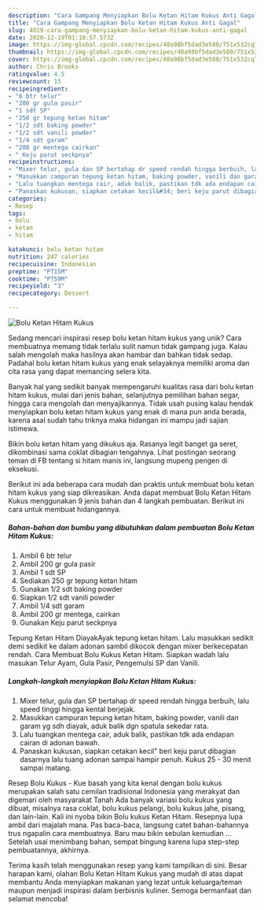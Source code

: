 ```yaml
---
description: "Cara Gampang Menyiapkan Bolu Ketan Hitam Kukus Anti Gagal"
title: "Cara Gampang Menyiapkan Bolu Ketan Hitam Kukus Anti Gagal"
slug: 4019-cara-gampang-menyiapkan-bolu-ketan-hitam-kukus-anti-gagal
date: 2020-12-19T01:10:57.573Z
image: https://img-global.cpcdn.com/recipes/40a98bf5dad3e580/751x532cq70/bolu-ketan-hitam-kukus-foto-resep-utama.jpg
thumbnail: https://img-global.cpcdn.com/recipes/40a98bf5dad3e580/751x532cq70/bolu-ketan-hitam-kukus-foto-resep-utama.jpg
cover: https://img-global.cpcdn.com/recipes/40a98bf5dad3e580/751x532cq70/bolu-ketan-hitam-kukus-foto-resep-utama.jpg
author: Chris Brooks
ratingvalue: 4.5
reviewcount: 15
recipeingredient:
- "6 btr telur"
- "200 gr gula pasir"
- "1 sdt SP"
- "250 gr tepung ketan hitam"
- "1/2 sdt baking powder"
- "1/2 sdt vanili powder"
- "1/4 sdt garam"
- "200 gr mentega cairkan"
- " Keju parut seckpnya"
recipeinstructions:
- "Mixer telur, gula dan SP bertahap dr speed rendah hingga berbuih, lalu speed tinggi hingga kental berjejak."
- "Masukkan campuran tepung ketan hitam, baking powder, vanili dan garam yg sdh diayak, aduk balik dgn spatula sekedar rata."
- "Lalu tuangkan mentega cair, aduk balik, pastikan tdk ada endapan cairan di adonan bawah."
- "Panaskan kukusan, siapkan cetakan kecil&#34; beri keju parut dibagian dasarnya lalu tuang adonan sampai hampir penuh. Kukus 25 - 30 menit sampai matang."
categories:
- Resep
tags:
- bolu
- ketan
- hitam

katakunci: bolu ketan hitam 
nutrition: 247 calories
recipecuisine: Indonesian
preptime: "PT15M"
cooktime: "PT59M"
recipeyield: "3"
recipecategory: Dessert

---
```



![Bolu Ketan Hitam Kukus](https://img-global.cpcdn.com/recipes/40a98bf5dad3e580/751x532cq70/bolu-ketan-hitam-kukus-foto-resep-utama.jpg)

Sedang mencari inspirasi resep bolu ketan hitam kukus yang unik? Cara membuatnya memang tidak terlalu sulit namun tidak gampang juga. Kalau salah mengolah maka hasilnya akan hambar dan bahkan tidak sedap. Padahal bolu ketan hitam kukus yang enak selayaknya memiliki aroma dan cita rasa yang dapat memancing selera kita.

Banyak hal yang sedikit banyak mempengaruhi kualitas rasa dari bolu ketan hitam kukus, mulai dari jenis bahan, selanjutnya pemilihan bahan segar, hingga cara mengolah dan menyajikannya. Tidak usah pusing kalau hendak menyiapkan bolu ketan hitam kukus yang enak di mana pun anda berada, karena asal sudah tahu triknya maka hidangan ini mampu jadi sajian istimewa.

Bikin bolu ketan hitam yang dikukus aja. Rasanya legit banget ga seret, dikombinasi sama coklat dibagian tengahnya. Lihat postingan seorang teman di FB tentang si hitam manis ini, langsung mupeng pengen di eksekusi.


Berikut ini ada beberapa cara mudah dan praktis untuk membuat bolu ketan hitam kukus yang siap dikreasikan. Anda dapat membuat Bolu Ketan Hitam Kukus menggunakan 9 jenis bahan dan 4 langkah pembuatan. Berikut ini cara untuk membuat hidangannya.

<!--inarticleads1-->

##### Bahan-bahan dan bumbu yang dibutuhkan dalam pembuatan Bolu Ketan Hitam Kukus:

1. Ambil 6 btr telur
1. Ambil 200 gr gula pasir
1. Ambil 1 sdt SP
1. Sediakan 250 gr tepung ketan hitam
1. Gunakan 1/2 sdt baking powder
1. Siapkan 1/2 sdt vanili powder
1. Ambil 1/4 sdt garam
1. Ambil 200 gr mentega, cairkan
1. Gunakan  Keju parut seckpnya


Tepung Ketan Hitam DiayakAyak tepung ketan hitam. Lalu masukkan sedikit demi sedikit ke dalam adonan sambil dikocok dengan mixer berkecepatan rendah. Cara Membuat Bolu Kukus Ketan Hitam. Siapkan wadah lalu masukan Telur Ayam, Gula Pasir, Pengemulsi SP dan Vanili. 

<!--inarticleads2-->

##### Langkah-langkah menyiapkan Bolu Ketan Hitam Kukus:

1. Mixer telur, gula dan SP bertahap dr speed rendah hingga berbuih, lalu speed tinggi hingga kental berjejak.
1. Masukkan campuran tepung ketan hitam, baking powder, vanili dan garam yg sdh diayak, aduk balik dgn spatula sekedar rata.
1. Lalu tuangkan mentega cair, aduk balik, pastikan tdk ada endapan cairan di adonan bawah.
1. Panaskan kukusan, siapkan cetakan kecil&#34; beri keju parut dibagian dasarnya lalu tuang adonan sampai hampir penuh. Kukus 25 - 30 menit sampai matang.


Resep Bolu Kukus - Kue basah yang kita kenal dengan bolu kukus merupakan salah satu cemilan tradisional Indonesia yang merakyat dan digemari oleh masyarakat Tanah Ada banyak variasi bolu kukus yang dibuat, misalnya rasa coklat, bolu kukus pelangi, bolu kukus jahe, pisang, dan lain-lain. Kali ini nyoba bikin Bolu kukus Ketan Hitam. Resepnya lupa ambil dari majalah mana. Pas baca-baca, langsung catet bahan-bahannya trus ngapalin cara membuatnya. Baru mau bikin sebulan kemudian … Setelah usai menimbang bahan, sempat bingung karena lupa step-step pembuatannya, akhirnya. 

Terima kasih telah menggunakan resep yang kami tampilkan di sini. Besar harapan kami, olahan Bolu Ketan Hitam Kukus yang mudah di atas dapat membantu Anda menyiapkan makanan yang lezat untuk keluarga/teman maupun menjadi inspirasi dalam berbisnis kuliner. Semoga bermanfaat dan selamat mencoba!

